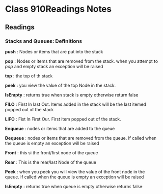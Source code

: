 # Class 910Readings Notes

## Readings

### Stacks and Queues: Definitions

**push** : Nodes or items that are put into the stack

**pop** : Nodes or items that are removed from the stack. when you attempt to *pop* and empty stack an exception will be raised

**top** : the top of th stack

**peek** : you view the value of the top Node in the stack.

**IsEmpty** : returns true when stack is empty otherwise return false

**FILO** : First In last Out. Items added in the stack will be the last itemed popped out of the stack

**LIFO** : Fist In First Our. First item popped out of the stack.

**Enqueue** : nodes or items that are added to the queue

**Dequeue** : nodes or items that are removed from the queue. If called when the queue is empty an exception will be raised

**Front** : this si the front/first node of the queue

**Rear** : This is the rear/last Node of the queue

**Peek** : when you peek you will view the value of the front node in the queue. If called when the queue is empty an exception will be raised

**IsEmpty** : returns true when queue is empty otherwise returns false
